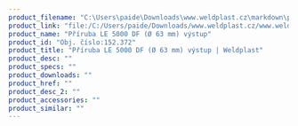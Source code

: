 ```yaml
---
product_filename: "C:\Users\paide\Downloads\www.weldplast.cz\markdown\priruba-le-5000-df-o-63-mm-vystup.md"
product_link: "file:/C:/Users/paide/Downloads/www.weldplast.cz/www.weldplast.cz/priruba-le-5000-df-o-63-mm-vystup"
product_name: "Příruba LE 5000 DF (Ø 63 mm) výstup"
product_id: "Obj. číslo:152.372"
product_title: "Příruba LE 5000 DF (Ø 63 mm) výstup | Weldplast"
product_desc: ""
product_specs: ""
product_downloads: ""
product_href: ""
product_desc_2: ""
product_accessories: ""
product_similar: ""
---
```

